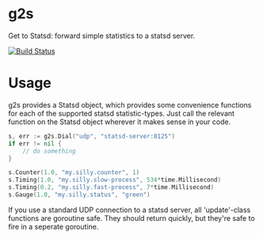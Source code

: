 # g2s

Get to Statsd: forward simple statistics to a statsd server.

[![Build Status][1]][2]

[1]: https://secure.travis-ci.org/peterbourgon/g2s.png
[2]: http://www.travis-ci.org/peterbourgon/g2s

# Usage

g2s provides a Statsd object, which provides some convenience functions for
each of the supported statsd statistic-types. Just call the relevant function
on the Statsd object wherever it makes sense in your code.

```go
s, err := g2s.Dial("udp", "statsd-server:8125")
if err != nil {
	// do something
}

s.Counter(1.0, "my.silly.counter", 1)
s.Timing(1.0, "my.silly.slow-process", 534*time.Millisecond)
s.Timing(0.2, "my.silly.fast-process", 7*time.Millisecond)
s.Gauge(1.0, "my.silly.status", "green")
```

If you use a standard UDP connection to a statsd server, all 'update'-class
functions are goroutine safe. They should return quickly, but they're safe to
fire in a seperate goroutine.
